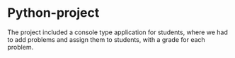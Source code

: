 # Python-project

The project included a console type application for students, where we had to add problems and assign them to students,
with a grade for each problem.
